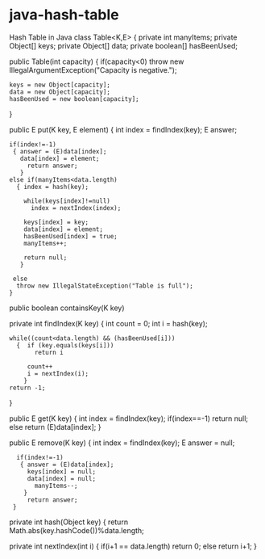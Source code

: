 # java-hash-table
Hash Table in Java
class Table<K,E>
{ private int manyItems;
  private Object[] keys;
  private Object[] data;
  private boolean[] hasBeenUsed;
 
  public Table(int capacity)
  { if(capacity<0)
     throw new IllegalArgumentException("Capacity is negative.");
     
    keys = new Object[capacity];
    data = new Object[capacity];
    hasBeenUsed = new boolean[capacity];
   }
   
 public E put(K key, E element)
  { int index = findIndex(key);
    E answer;
    
    if(index!=-1)
     { answer = (E)data[index];
       data[index] = element;
         return answer;
       }
    else if(manyItems<data.length)
      { index = hash(key);
        
        while(keys[index]!=null)
          index = nextIndex(index);
        
        keys[index] = key;
        data[index] = element;
        hasBeenUsed[index] = true;
        manyItems++;
        
        return null;
       }
       
     else
      throw new IllegalStateException("Table is full");
    }
 
 public boolean containsKey(K key)
 
 
 private int findIndex(K key)
  { int count = 0;
    int i = hash(key);
    
    while((count<data.length) && (hasBeenUsed[i]))
      {  if (key.equals(keys[i]))
           return i
           
         count++
         i = nextIndex(i);
        }
    return -1;
   }
 
  public E get(K key)
  { int index = findIndex(key);
      if(index==-1)
       return null;
      else
       return (E)data[index];
    }
 
  public E remove(K key)
   { int index = findIndex(key);
     E answer = null;
     
      if(index!=-1)
       { answer = (E)data[index];
         keys[index] = null;
         data[index] = null;
           manyItems--;
        }
         return answer;
     }
     
  private int hash(Object key)
   { return Math.abs(key.hashCode())%data.length;
     
     
  private int nextIndex(int i)
  { if(i+1 == data.length)
      return 0;
     else
      return i+1;
    }        

